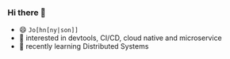 ### Hi there 👋

- 😄 `Jo[hn[ny|son]]`
- 💓 interested in devtools, CI/CD, cloud native and microservice
- 🌱 recently learning Distributed Systems


<!--
**qsliu2017/qsliu2017** is a ✨ _special_ ✨ repository because its `README.md` (this file) appears on your GitHub profile.

Here are some ideas to get you started:

- 🔭 I’m currently working on ...
- 🌱 I’m currently learning ...
- 👯 I’m looking to collaborate on ...
- 🤔 I’m looking for help with ...
- 💬 Ask me about ...
- 📫 How to reach me: ...
-->
